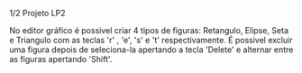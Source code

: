 1/2 Projeto LP2

No editor gráfico é possivel criar 4 tipos de figuras: Retangulo, Elipse, Seta e Triangulo com as teclas 'r' , 'e', 's' e 't' respectivamente.
É possivel excluir uma figura depois de seleciona-la apertando a tecla 'Delete' e alternar entre as figuras apertando 'Shift'.

